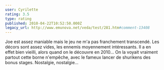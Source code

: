 ```yaml
---
user: Cyrilette
rating: 3.5
type: rating
published: 2010-04-22T10:52:50.000Z
legacy_url: http://www.emunova.net/veda/test/281.htm#comment-13408
---
```

Joe est assez maniable mais le jeu ne m'a pas franchement transcendé. Les décors sont assez vides, les ennemis moyennement intéressants. 
Il a en effet bien vieilli, alors quand on le découvre en 2010...
On la voyait vraiment partout cette borne n'empêche, avec le fameux lancer de shurikens des bonus stages. Nostalgie, nostalgie...